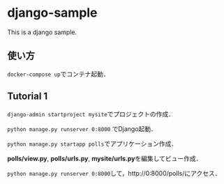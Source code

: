 # django-sample
This is a django sample.

## 使い方
`docker-compose up`でコンテナ起動．


## Tutorial 1
`django-admin startproject mysite`でプロジェクトの作成．

`python manage.py runserver 0:8000` でDjango起動．

`python manage.py startapp polls`でアプリケーション作成．

**polls/view.py**, **polls/urls.py**, **mysite/urls.py**を編集してビュー作成．

`python manage.py runserver 0:8000`して，http://0:8000/polls/にアクセス．